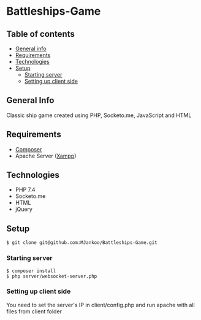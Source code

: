 # Battleships-Game

## Table of contents
* [General info](#general-info)
* [Requirements](#requirements)
* [Technologies](#technologies)
* [Setup](#setup)
  - [Starting server](#starting-server)
  - [Setting up client side](#setting-up-client-side)

## General Info
Classic ship game created using PHP, Socketo.me, JavaScript and HTML

## Requirements
* [Composer](https://getcomposer.org/)
* Apache Server ([Xampp](https://www.apachefriends.org/pl/index.html))

## Technologies
* PHP 7.4
* Socketo.me
* HTML
* jQuery

## Setup
```
$ git clone git@github.com:MJankoo/Battleships-Game.git
```

### Starting server
```
$ composer install
$ php server/websocket-server.php
```

### Setting up client side
You need to set the server's IP in client/config.php and run apache with all files from client folder
